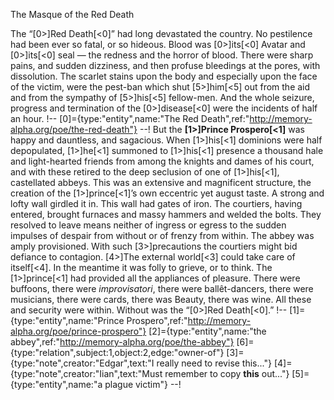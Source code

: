 The Masque of the Red Death

The “[0>]Red Death[<0]” had long devastated the country. No pestilence had been ever so fatal, or so hideous. Blood was [0>]its[<0] Avatar and [0>]its[<0] seal — the redness and the horror of blood. There were sharp pains, and sudden dizziness, and then profuse bleedings at the pores, with dissolution. The scarlet stains upon the body and especially upon the face of the victim, were the pest-ban which shut [5>]him[<5] out from the aid and from the sympathy of [5>]his[<5] fellow-men. And the whole seizure, progress and termination of the [0>]disease[<0] were the incidents of half an hour.
!--
[0]={type:"entity",name:"The Red Death",ref:"http://memory-alpha.org/poe/the-red-death"}
--!
But the **[1>]Prince Prospero[<1]** was happy and dauntless, and sagacious. When [1>]his[<1] dominions were half depopulated, [1>]he[<1] summoned to [1>]his[<1] presence a thousand hale and light-hearted friends from among the knights and dames of his court, and with these retired to the deep seclusion of one of [1>]his[<1], castellated abbeys. This was an extensive and magnificent structure, the creation of the [1>]prince[<1]’s own eccentric yet august taste. A strong and lofty wall girdled it in. This wall had gates of iron. The courtiers, having entered, brought furnaces and massy hammers and welded the bolts. They resolved to leave means neither of ingress or egress to the sudden impulses of despair from without or of frenzy from within. The abbey was amply provisioned. With such [3>]precautions the courtiers might bid defiance to contagion. [4>]The external world[<3] could take care of itself[<4]. In the meantime it was folly to grieve, or to think. The [1>]prince[<1] had provided all the appliances of pleasure. There were buffoons, there were _improvisatori_, there were ballêt-dancers, there were musicians, there were cards, there was Beauty, there was wine. All these and security were within. Without was the “[0>]Red Death[<0].”
!--
[1]={type:"entity",name:"Prince Prospero",ref:"http://memory-alpha.org/poe/prince-prospero"}
[2]={type:"entity",name:"the abbey",ref:"http://memory-alpha.org/poe/the-abbey"}
[6]={type:"relation",subject:1,object:2,edge:"owner-of"}
[3]={type:"note",creator:"Edgar",text:"I really need to revise this..."}
[4]={type:"note",creator:"Iian",text:"Must remember to copy **this** out..."}
[5]={type:"entity",name:"a plague victim"}
--!